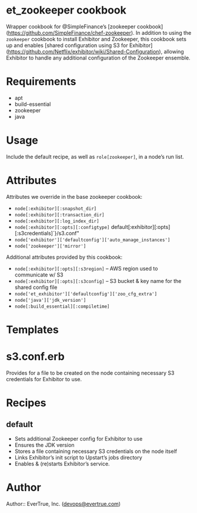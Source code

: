 # et_zookeeper cookbook

Wrapper cookbook for @SimpleFinance’s [zookeeper cookbook]
(https://github.com/SimpleFinance/chef-zookeeper). In addition to using the
`zookeeper` cookbook to install Exhibitor and Zookeeper, this cookbook sets up
and enables [shared configuration using S3 for Exhibitor]
(https://github.com/Netflix/exhibitor/wiki/Shared-Configuration), allowing
Exhibitor to handle any additional configuration of the Zookeeper ensemble.

# Requirements

* apt
* build-essential
* zookeeper
* java

# Usage

Include the default recipe, as well as `role[zookeeper]`, in a node’s run list.

# Attributes

Attributes we override in the base zookeeper cookbook:

* `node[:exhibitor][:snapshot_dir]`
* `node[:exhibitor][:transaction_dir]`
* `node[:exhibitor][:log_index_dir]`
* `node[:exhibitor][:opts][:configtype]`
default[:exhibitor][:opts][:s3credentials]`}/s3.conf"
* `node['exhibitor']['defaultconfig']['auto_manage_instances']`
* `node['zookeeper']['mirror']`

Additional attributes provided by this cookbook:

* `node[:exhibitor][:opts][:s3region]` – AWS region used to communicate w/ S3
* `node[:exhibitor][:opts][:s3config]` – S3 bucket & key name for the shared config file
* `node['et_exhibitor']['defaultconfig']['zoo_cfg_extra']`
* `node['java']['jdk_version']`
* `node[:build_essential][:compiletime]`

# Templates

# s3.conf.erb

Provides for a file to be created on the node containing necessary S3
credentials for Exhibitor to use.

# Recipes

## default

* Sets additional Zookeeper config for Exhibitor to use
* Ensures the JDK version
* Stores a file containing necessary S3 credentials on the node itself
* Links Exhibitor’s init script to Upstart’s jobs directory
* Enables & (re)starts Exhibitor’s service.

# Author

Author:: EverTrue, Inc. (<devops@evertrue.com>)
